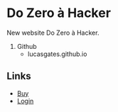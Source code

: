 # Do Zero à Hacker
New website Do Zero à Hacker.

1. Github
   * lucasgates.github.io

## Links
- [Buy](https://hotmart.com/pt-br/marketplace/produtos/do-zero-a-hacker/T57835171N)
- [Login](http://curso.lucasbgates.com/)
